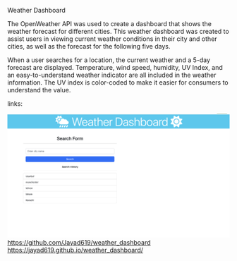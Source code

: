 Weather Dashboard

The OpenWeather API was used to create a dashboard that shows the weather forecast for different cities. This weather dashboard was created to assist users in viewing current weather conditions in their city and other cities, as well as the forecast for the following five days.

When a user searches for a location, the current weather and a 5-day forecast are displayed. Temperature, wind speed, humidity, UV Index, and an easy-to-understand weather indicator are all included in the weather information. The UV index is color-coded to make it easier for consumers to understand the value.

links: 

![Weather Dashboard](./Assets/Screenshot%202022-07-09%20at%2010.55.26.png?raw=true "Weather Dashboard")
https://github.com/Jayad619/weather_dashboard
https://jayad619.github.io/weather_dashboard/